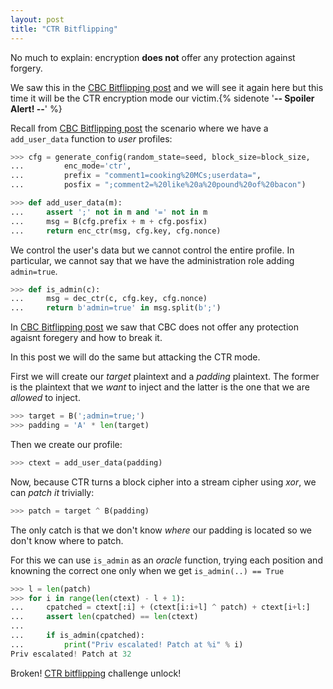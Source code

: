 ```yaml
---
layout: post
title: "CTR Bitflipping"
---
```


No much to explain: encryption **does not** offer any
protection against forgery.

We saw this in the [CBC Bitflipping post](/book-of-gehn/articles/2018/07/03/CBC-Bitflipping.html)
and we will see it again here but this time it will be
the CTR encryption mode our victim.{% sidenote '**-- Spoiler Alert! --**' %}<!--more-->

<!--
>>> from cryptonita import B, load_bytes     # byexample: +timeout=10

>>> import sys
>>> sys.path.append("./assets/matasano")
>>> from challenge import generate_config, enc_ctr, dec_ctr  # byexample: +timeout=10

>>> seed = 20190822   # make the tests 'random' but deterministic
>>> block_size = 16     # leave this fixed, it is what happen in practice
-->

Recall from [CBC Bitflipping post](/book-of-gehn/articles/2018/07/03/CBC-Bitflipping.html)
the scenario where we have a ``add_user_data`` function to *user*
profiles:

```python
>>> cfg = generate_config(random_state=seed, block_size=block_size,
...         enc_mode='ctr',
...         prefix = "comment1=cooking%20MCs;userdata=",
...         posfix = ";comment2=%20like%20a%20pound%20of%20bacon")

>>> def add_user_data(m):
...     assert ';' not in m and '=' not in m
...     msg = B(cfg.prefix + m + cfg.posfix)
...     return enc_ctr(msg, cfg.key, cfg.nonce)
```

We control the user's data but we cannot control the entire profile.
In particular, we cannot say that we have the administration role
adding ``admin=true``.

```python
>>> def is_admin(c):
...     msg = dec_ctr(c, cfg.key, cfg.nonce)
...     return b'admin=true' in msg.split(b';')
```

In [CBC Bitflipping post](/book-of-gehn/articles/2018/07/03/CBC-Bitflipping.html)
we saw that CBC does not offer any protection agaisnt foregery and how to
break it.

In this post we will do the same but attacking the CTR mode.

First we will create our *target* plaintext and a *padding* plaintext.
The former is the plaintext that we *want* to inject and the latter is
the one that we are *allowed* to inject.

```python
>>> target = B(';admin=true;')
>>> padding = 'A' * len(target)
```

Then we create our profile:

```python
>>> ctext = add_user_data(padding)
```

Now, because CTR turns a block cipher into a stream cipher using
*xor*, we can *patch it* trivially:

```python
>>> patch = target ^ B(padding)
```

The only catch is that we don't know *where* our padding is located
so we don't know where to patch.

For this we can use ``is_admin`` as an *oracle* function, trying
each position and knowning the correct one only when we get
``is_admin(..) == True``

```python
>>> l = len(patch)
>>> for i in range(len(ctext) - l + 1):
...     cpatched = ctext[:i] + (ctext[i:i+l] ^ patch) + ctext[i+l:]
...     assert len(cpatched) == len(ctext)
...
...     if is_admin(cpatched):
...         print("Priv escalated! Patch at %i" % i)
Priv escalated! Patch at 32
```

Broken!
[CTR bitflipping](https://cryptopals.com/sets/2/challenges/26)
challenge unlock!
